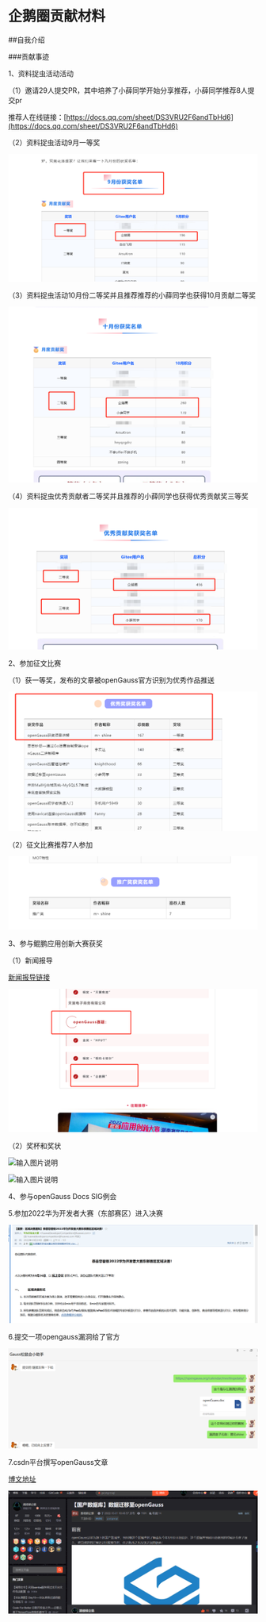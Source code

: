 # 企鹅圈贡献材料

##自我介绍

###贡献事迹

1、资料捉虫活动活动

（1）邀请29人提交PR，其中培养了小薛同学开始分享推荐，小薛同学推荐8人提交pr

推荐人在线链接：[https://docs.qq.com/sheet/DS3VRU2F6andTbHd6](https://docs.qq.com/sheet/DS3VRU2F6andTbHd6)

（2）资料捉虫活动9月一等奖

![输入图片说明](%E6%94%AF%E6%92%91%E6%9D%90%E6%96%99%E5%9B%BE%E7%89%87/11.png)

（3）资料捉虫活动10月份二等奖并且推荐推荐的小薛同学也获得10月贡献二等奖

![输入图片说明](%E6%94%AF%E6%92%91%E6%9D%90%E6%96%99%E5%9B%BE%E7%89%87/10.png)

（4）资料捉虫优秀贡献者二等奖并且推荐的小薛同学也获得优秀贡献奖三等奖

![输入图片说明](%E6%94%AF%E6%92%91%E6%9D%90%E6%96%99%E5%9B%BE%E7%89%87/9.png)

2、参加征文比赛

（1）获一等奖，发布的文章被openGauss官方识别为优秀作品推送

![输入图片说明](%E6%94%AF%E6%92%91%E6%9D%90%E6%96%99%E5%9B%BE%E7%89%87/8.png)

（2）征文比赛推荐7人参加

![输入图片说明](%E6%94%AF%E6%92%91%E6%9D%90%E6%96%99%E5%9B%BE%E7%89%87/7.png)

3、参与鲲鹏应用创新大赛获奖

（1）新闻报导

[新闻报导链接](https://mp.weixin.qq.com/s/5JfAOsr5o5yb0by9i2sknw)

![输入图片说明](%E6%94%AF%E6%92%91%E6%9D%90%E6%96%99%E5%9B%BE%E7%89%87/6.png)

（2）奖杯和奖状

![输入图片说明](%E6%94%AF%E6%92%91%E6%9D%90%E6%96%99%E5%9B%BE%E7%89%87/5.png)

![输入图片说明](%E6%94%AF%E6%92%91%E6%9D%90%E6%96%99%E5%9B%BE%E7%89%87/4.png)

4、参与openGauss Docs SIG例会

5.参加2022华为开发者大赛（东部赛区）进入决赛

![输入图片说明](%E6%94%AF%E6%92%91%E6%9D%90%E6%96%99%E5%9B%BE%E7%89%87/1.png)

6.提交一项opengauss漏洞给了官方

![输入图片说明](%E6%94%AF%E6%92%91%E6%9D%90%E6%96%99%E5%9B%BE%E7%89%87/2.png)

7.csdn平台撰写openGauss文章

[博文地址](http://t.csdn.cn/obBge)

![输入图片说明](%E6%94%AF%E6%92%91%E6%9D%90%E6%96%99%E5%9B%BE%E7%89%87/3.png)

